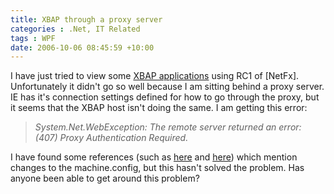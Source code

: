 ```yaml
---
title: XBAP through a proxy server
categories : .Net, IT Related
tags : WPF
date: 2006-10-06 08:45:59 +10:00
---
```


I have just tried to view some [XBAP applications][0] using RC1 of [NetFx]. Unfortunately it didn't go so well because I am sitting behind a proxy server. IE has it's connection settings defined for how to go through the proxy, but it seems that the XBAP host isn't doing the same. I am getting this error:

> _System.Net.WebException: The remote server returned an error: (407) Proxy Authentication Required._

I have found some references (such as [here][1] and [here][2]) which mention changes to the machine.config, but this hasn't solved the problem. Has anyone been able to get around this problem?

[0]: http://scorbs.com/2006/06/16/woodgrove-demo
[1]: http://forums.microsoft.com/MSDN/ShowPost.aspx?PostID=298524&amp;SiteID=1
[2]: https://blogs.msdn.com/tims/archive/2005/11/28/497492.aspx
